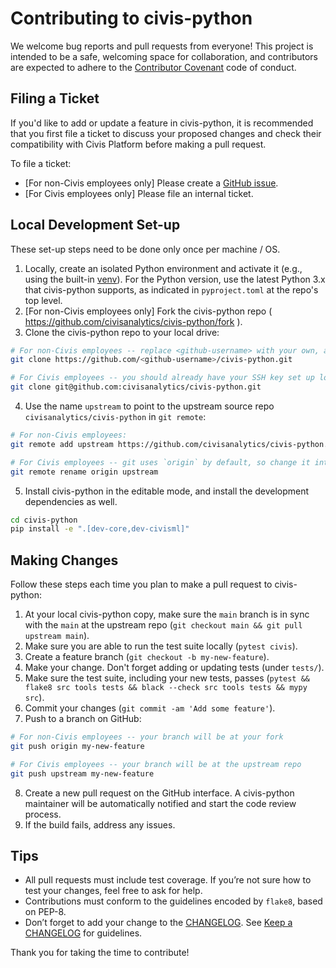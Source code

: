 # Contributing to civis-python

We welcome bug reports and pull requests from everyone!
This project is intended to be a safe, welcoming space for collaboration, and
contributors are expected to adhere to the
[Contributor Covenant](http://contributor-covenant.org) code of conduct.


## Filing a Ticket

If you'd like to add or update a feature in civis-python,
it is recommended that you first file a ticket to discuss your proposed changes
and check their compatibility with Civis Platform before making a pull request.

To file a ticket:

* [For non-Civis employees only] Please create a [GitHub issue](https://github.com/civisanalytics/civis-python/issues).
* [For Civis employees only] Please file an internal ticket.


## Local Development Set-up

These set-up steps need to be done only once per machine / OS.

1. Locally, create an isolated Python environment and activate it
   (e.g., using the built-in [venv](https://docs.python.org/3/tutorial/venv.html)).
   For the Python version, use the latest Python 3.x that civis-python supports,
   as indicated in `pyproject.toml` at the repo's top level.
2. [For non-Civis employees only] Fork the civis-python repo ( https://github.com/civisanalytics/civis-python/fork ).
3. Clone the civis-python repo to your local drive:

```bash
# For non-Civis employees -- replace <github-username> with your own, as you're cloning from your fork
git clone https://github.com/<github-username>/civis-python.git

# For Civis employees -- you should already have your SSH key set up locally and need git@ to push to this repo directly
git clone git@github.com:civisanalytics/civis-python.git
```

4. Use the name `upstream` to point to the upstream source repo `civisanalytics/civis-python` in `git remote`:

```bash
# For non-Civis employees:
git remote add upstream https://github.com/civisanalytics/civis-python.git

# For Civis employees -- git uses `origin` by default, so change it into `upstream`
git remote rename origin upstream
```

5. Install civis-python in the editable mode, and install the development dependencies as well.

```bash
cd civis-python
pip install -e ".[dev-core,dev-civisml]"
```

## Making Changes

Follow these steps each time you plan to make a pull request to civis-python:

1. At your local civis-python copy, make sure the `main` branch is in sync with the
   `main` at the upstream repo (`git checkout main && git pull upstream main`).
2. Make sure you are able to run the test suite locally (`pytest civis`).
3. Create a feature branch (`git checkout -b my-new-feature`).
4. Make your change. Don't forget adding or updating tests (under `tests/`).
5. Make sure the test suite, including your new tests, passes
   (`pytest && flake8 src tools tests && black --check src tools tests && mypy src`).
6. Commit your changes (`git commit -am 'Add some feature'`).
7. Push to a branch on GitHub:

```bash
# For non-Civis employees -- your branch will be at your fork
git push origin my-new-feature

# For Civis employees -- your branch will be at the upstream repo
git push upstream my-new-feature
```

8. Create a new pull request on the GitHub interface.
   A civis-python maintainer will be automatically notified and start the code review process.
9. If the build fails, address any issues.

## Tips

- All pull requests must include test coverage. If you’re not sure how to test
  your changes, feel free to ask for help.
- Contributions must conform to the guidelines encoded by `flake8`, based on
  PEP-8.
- Don’t forget to add your change to the [CHANGELOG](CHANGELOG.md). See
  [Keep a CHANGELOG](http://keepachangelog.com/) for guidelines.

Thank you for taking the time to contribute!
